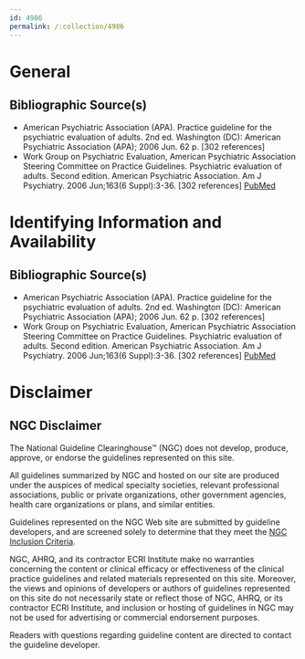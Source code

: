 ```yaml
---
id: 4986
permalink: /:collection/4986
---
```


# General

## Bibliographic Source(s)

- American Psychiatric Association (APA). Practice guideline for the psychiatric evaluation of adults. 2nd ed. Washington (DC): American Psychiatric Association (APA); 2006 Jun. 62 p. [302 references]
- Work Group on Psychiatric Evaluation, American Psychiatric Association Steering Committee on Practice Guidelines. Psychiatric evaluation of adults. Second edition. American Psychiatric Association. Am J Psychiatry. 2006 Jun;163(6 Suppl):3-36. [302 references] [ PubMed ](http://www.ncbi.nlm.nih.gov/entrez/query.fcgi?cmd=Retrieve&db=pubmed&dopt=Abstract&list_uids=16866240)

# Identifying Information and Availability

## Bibliographic Source(s)

- American Psychiatric Association (APA). Practice guideline for the psychiatric evaluation of adults. 2nd ed. Washington (DC): American Psychiatric Association (APA); 2006 Jun. 62 p. [302 references]
- Work Group on Psychiatric Evaluation, American Psychiatric Association Steering Committee on Practice Guidelines. Psychiatric evaluation of adults. Second edition. American Psychiatric Association. Am J Psychiatry. 2006 Jun;163(6 Suppl):3-36. [302 references] [ PubMed ](http://www.ncbi.nlm.nih.gov/entrez/query.fcgi?cmd=Retrieve&db=pubmed&dopt=Abstract&list_uids=16866240)

# Disclaimer

## NGC Disclaimer

The National Guideline Clearinghouse™ (NGC) does not develop, produce, approve, or endorse the guidelines represented on this site.

All guidelines summarized by NGC and hosted on our site are produced under the auspices of medical specialty societies, relevant professional associations, public or private organizations, other government agencies, health care organizations or plans, and similar entities.

Guidelines represented on the NGC Web site are submitted by guideline developers, and are screened solely to determine that they meet the [NGC Inclusion Criteria](/help-and-about/summaries/inclusion-criteria).

NGC, AHRQ, and its contractor ECRI Institute make no warranties concerning the content or clinical efficacy or effectiveness of the clinical practice guidelines and related materials represented on this site. Moreover, the views and opinions of developers or authors of guidelines represented on this site do not necessarily state or reflect those of NGC, AHRQ, or its contractor ECRI Institute, and inclusion or hosting of guidelines in NGC may not be used for advertising or commercial endorsement purposes.

Readers with questions regarding guideline content are directed to contact the guideline developer.

